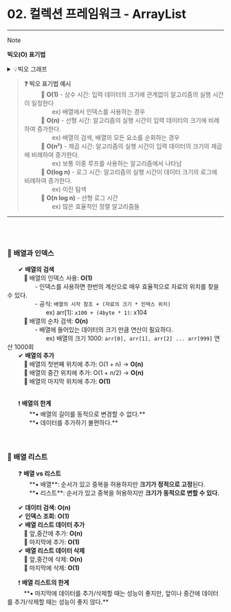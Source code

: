 # 02. 컬렉션 프레임워크 - ArrayList



----------
> [!NOTE]
> **빅오(O) 표기법**
> <details><summary>💡빅오 그래프</summary>
><div align="center">
>  <img width="85%" src="https://github.com/user-attachments/assets/96eb4648-b9ce-482b-abf8-f7eb3e230613">
> </div>

> **❓ 빅오 표기법 예시** <br>
>ㅤㅤㅤ🔹 **O(1)** - 상수 시간: 입력 데이터의 크기에 관계없이 알고리즘의 실행 시간이 일정한다<br>
>ㅤㅤㅤㅤㅤex) 배열에서 인덱스를 사용하는 경우 <br>
>ㅤㅤㅤ🔹 **O(n)** - 선형 시간: 알고리즘의 실행 시간이 입력 데이터의 크기에 비례하여 증가한다. <br>
>ㅤㅤㅤㅤㅤex) 배열의 검색, 배열의 모든 요소를 순회하는 경우 <br>
>ㅤㅤㅤ🔹 **O(n²)** - 제곱 시간: 알고리즘의 실행 시간이 입력 데이터의 크기의 제곱에 비례하여 증가한다. <br>
>ㅤㅤㅤㅤㅤex) 보통 이중 루프를 사용하는 알고리즘에서 나타남 <br>
>ㅤㅤㅤ🔹 **O(log n)** - 로그 시간: 알고리즘의 실행 시간이 데이터 크기의 로그에 비례하여 증가한다. <br>
>ㅤㅤㅤㅤㅤex) 이진 탐색 <br>
>ㅤㅤㅤ🔹 **O(n log n)** - 선형 로그 시간 <br>
>ㅤㅤㅤㅤㅤex) 많은 효율적인 정렬 알고리즘들 <br>
></details>
----------

<br><br>
### 🔷 **배열과 인덱스**
ㅤㅤ✔ **배열의 검색** <br>
ㅤㅤㅤ🔹 배열의 인덱스 사용: **O(1)** <br>
ㅤㅤㅤㅤㅤ- 인덱스를 사용하면 한번의 계산으로 매우 효율적으로 자료의 위치를 찾을 수 있다. <br>
ㅤㅤㅤㅤㅤ- 공식: `배열의 시작 참조 + (자료의 크기 * 인덱스 위치)` <br>
ㅤㅤㅤㅤㅤㅤㅤex) arr[1]: `x100 + (4byte * 1)`: x104 <br>
ㅤㅤㅤ🔹 배열의 순차 검색: **O(n)** <br>
ㅤㅤㅤㅤㅤ- 배열에 들어있는 데이터의 크기 만큼 연산이 필요하다. <br>
ㅤㅤㅤㅤㅤㅤㅤex) 배열의 크기 1000: `arr[0], arr[1], arr[2] ... arr[999]` 연산 1000회 <br>
ㅤㅤ✔ **배열의 추가** <br>
ㅤㅤㅤ🔹 배열의 첫번째 위치에 추가: O(1 + n) → **O(n)** <br>
ㅤㅤㅤ🔹 배열의 중간 위치에 추가: O(1 + n/2) → **O(n)** <br>
ㅤㅤㅤ🔹 배열의 마지막 위치에 추가: **O(1)** <br><br>

ㅤㅤ❗ **배열의 한계** <br>
ㅤㅤㅤㅤ**▪️ 배열의 길이를 동적으로 변경할 수 없다.** <br>
ㅤㅤㅤㅤ**▪️ 데이터를 추가하기 불편하다.** <br><br><br>

### 🔷 **배열 리스트**

ㅤㅤ❓ **배열 vs 리스트** <br>
ㅤㅤㅤㅤ**▪️ 배열**: 순서가 있고 중복을 허용하지만 **크기가 정적으로 고정**된다. <br>
ㅤㅤㅤㅤ**▪️ 리스트**: 순서가 있고 중복을 허용하지만 **크기가 동적으로 변할 수 있다.** <br>

ㅤㅤ✔ **데이터 검색: O(n)** <br>
ㅤㅤ✔ **인덱스 조회: O(1)** <br>
ㅤㅤ✔ **배열 리스트 데이터 추가** <br>
ㅤㅤㅤ🔹 앞,중간에 추가: **O(n)** <br>
ㅤㅤㅤ🔹 마지막에 추가: **O(1)** <br>
ㅤㅤ✔ **배열 리스트 데이터 삭제** <br>
ㅤㅤㅤ🔹 앞,중간에 삭제: **O(n)** <br>
ㅤㅤㅤ🔹 마지막에 삭제: **O(1)** <br>

ㅤㅤ❗ **배열 리스트의 한계** <br>
ㅤㅤㅤ**▪️ 마지막에 데이터를 추가/삭제할 때는 성능이 좋지만, 앞이나 중간에 데이터를 추가/삭제할 때는 성능이 좋지 않다.** <br>

<!--
공백문자: "ㅤ" or &nbsp;
### 🔷 ****
>ㅤ✅ **** <br>
ㅤㅤ:  <br>
ㅤㅤㅤex) <br>
ㅤㅤ✔ **** <br>
ㅤㅤㅤ🔹 **** <br>
ㅤㅤㅤㅤㅤ- **** <br>
➡️
ㅤㅤㅤㅤㅤex) <br>
ㅤㅤ❗ <br>
ㅤㅤ❓ <br>
ㅤㅤ✅ <br>
ㅤㅤㅤㅤ**▪️** <br>
ㅤㅤㅤㅤ**▫️** <br>
ㅤㅤ**1️⃣** <br>
ㅤㅤ**2️⃣** <br>
ㅤㅤ**3️⃣** <br>
ㅤㅤ**4️⃣** <br>
ㅤㅤ**5️⃣** <br>
ㅤㅤ**🤔** <br>
> [!NOTE]  
> [!TIP]
> [!IMPORTANT]  
> [!WARNING]  
> [!CAUTION]


**💡 예시**
```JAVA

```


<details><summary>💡예시 코드</summary>

```JAVA

```
</details>


<div align="center">
  <img width="70%" src="">
</div> <br><br>
-->
